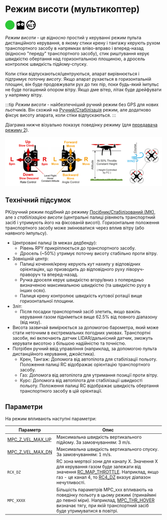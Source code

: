 # Режим висоти (мультикоптер)

<img src="../../assets/site/difficulty_easy.png" title="Easy to fly" width="30px" />&nbsp;<img src="../../assets/site/remote_control.svg" title="Manual/Remote control required" width="30px" />&nbsp;<img src="../../assets/site/altitude_icon.svg" title="Altitude required (e.g. Baro, Rangefinder)" width="30px" />

_Режим висоти_ - це _відносно_ простий у керуванні режим пульта дистанційного керування, в якому стики крену і тангажу керують рухом транспортного засобу в напрямках вліво-вправо і вперед-назад (відносно "переду" транспортного засобу), стик риштування керує швидкістю обертання над горизонтальною площиною, а дросель контролює швидкість підйому-спуску.

Коли стіки відпускаються/центруються, апарат вирівнюється і підтримує поточну _висоту_. Якщо апарат рухається в горизонтальній площині, він буде продовжувати рух до тих пір, поки будь-який імпульс не буде погашений опором вітру. Якщо дме вітер, літак буде дрейфувати у напрямку вітру.

:::tip
_Режим висоти_ - найбезпечніший ручний режим без GPS для нових льотчиків. Він схожий на [Ручний/Стабілізація](../flight_modes_mc/manual_stabilized.md) режим, але додатково фіксує висоту апарата, коли стіки відпускаються.
:::

Діаграма нижче візуально показує поведінку режиму (для [передавача режиму 2](../getting_started/rc_transmitter_receiver.md#transmitter_modes)).

![Altitude Control MC - Mode2 RC Controller](../../assets/flight_modes/altitude_mc.png)

## Технічний підсумок

РК/ручний режим подібний до режиму [Посібник/Стабілізований (МК)](../flight_modes_mc/manual_stabilized.md), але з _стабілізацією висоти_ (центральні палиці рівняють транспортний засіб і утримують його на фіксованій висоті). Горизонтальне положення транспортного засобу може змінюватися через вплив вітру (або наявного імпульсу).

- Центровані палиці (в межах дедбенду):
  - Рівень RPY прикріплюється до транспортного засобу.
  - Дросель (~50%) утримує поточну висоту стабільно проти вітру.
- Зовнішній центр:
  - Палиці кочення/крену керують кут нахилу у відповідних орієнтаціях, що призводить до відповідного руху ліворуч-праворуч та вперед-назад.
  - Ручка дроселя керує швидкістю вгору/вниз з попередньо визначеною максимальною швидкістю (та швидкістю руху в інших осях).
  - Палиця крену контролює швидкість кутової ротації вище горизонтальної площини.
- Зліт:
  - Після посадки транспортний засіб злетить, якщо важіль керування газом підніметься вище 62.5% від повного діапазону (від низу).
- Висота зазвичай вимірюється за допомогою барометра, який може стати неточним в екстремальних погодних умовах. Транспортні засоби, які включають датчик LIDAR/дальнісний датчик, зможуть керувати висотою з більшою надійністю та точністю.
- Потрібен ручний ввід управління (наприклад, за допомогою пульта дистанційного керування, джойстика).
  - Крен, Тангаж: Допомога від автопілота для стабілізації польоту. Положення палиці RC відображає орієнтацію транспортного засобу.
  - Газ: Допомога від автопілота для утримання позиції проти вітру.
  - Курс: Допомога від автопілота для стабілізації швидкості польоту. Положення палиці RC відображає швидкість обертання транспортного засобу в цій орієнтації.

## Параметри

На режим впливають наступні параметри:

| Параметр                                                                                                    | Опис                                                                                                                                                                                                                                                                                                       |
| ----------------------------------------------------------------------------------------------------------- | ---------------------------------------------------------------------------------------------------------------------------------------------------------------------------------------------------------------------------------------------------------------------------------------------------------- |
| <a id="MPC_Z_VEL_MAX_UP"></a>[MPC_Z_VEL_MAX_UP](../advanced_config/parameter_reference.md#MPC_Z_VEL_MAX_UP) | Максимальна швидкість вертикального підйому. За замовчуванням: 3 m/s.                                                                                                                                                                                                                                      |
| <a id="MPC_Z_VEL_MAX_DN"></a>[MPC_Z_VEL_MAX_DN](../advanced_config/parameter_reference.md#MPC_Z_VEL_MAX_DN) | Максимальна швидкість вертикального спуску. За замовчуванням: 1 m/s.                                                                                                                                                                                                                                       |
| <a id="RCX_DZ"></a>`RCX_DZ`                                                                           | RC зона мертвої зони для каналу X. Значення X для керування газом буде залежати від значення [RC_MAP_THROTTLE](../advanced_config/parameter_reference.md#RC_MAP_THROTTLE). Наприклад, якщо газ - це канал 4, то [RC4_DZ](../advanced_config/parameter_reference.md#RC4_DZ) вказує діапазон нечутливості. |
| <a id="MPC_xxx"></a>`MPC_XXXX`                                                                         | Більшість параметрів MPC_xxx впливають на поведінку польоту в цьому режимі (принаймні до певної міри). Наприклад, [MPC_THR_HOVER](../advanced_config/parameter_reference.md#MPC_THR_HOVER) визначає тягу, при якій транспортний засіб буде утримуватися в повітрі.                                       |
